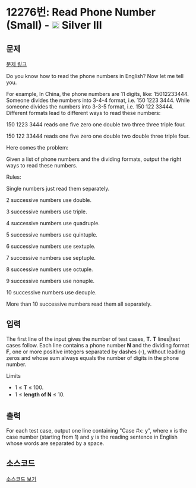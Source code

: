 # 12276번: Read Phone Number (Small) - <img src="https://static.solved.ac/tier_small/8.svg" style="height:20px" /> Silver III

<!-- performance -->

<!-- 문제 제출 후 깃허브에 푸시를 했을 때 제출한 코드의 성능이 입력될 공간입니다.-->

<!-- end -->

## 문제

[문제 링크](https://boj.kr/12276)


<p>Do you know how to read the phone numbers in English? Now let me tell you.</p>

<p>For example, In China, the phone numbers are 11 digits, like: 15012233444. Someone divides the numbers into 3-4-4 format, i.e. 150 1223 3444. While someone divides the numbers into 3-3-5 format, i.e. 150 122 33444. Different formats lead to different ways to read these numbers:</p>

<p>150 1223 3444 reads one five zero one double two three three triple four.</p>

<p>150 122 33444 reads one five zero one double two double three triple four.</p>

<p>Here comes the problem:</p>

<p>Given a list of phone numbers and the dividing formats, output the right ways to read these numbers.</p>

<p>Rules:</p>

<p>Single numbers just read them separately.</p>

<p>2 successive numbers use double.</p>

<p>3 successive numbers use triple.</p>

<p>4 successive numbers use quadruple.</p>

<p>5 successive numbers use quintuple.</p>

<p>6 successive numbers use sextuple.</p>

<p>7 successive numbers use septuple.</p>

<p>8 successive numbers use octuple.</p>

<p>9 successive numbers use nonuple.</p>

<p>10 successive numbers use decuple.</p>

<p>More than 10 successive numbers read them all separately.</p>



## 입력


<p>The first line of the input gives the number of test cases, <strong>T</strong>. <strong>T</strong> lines|test cases follow. Each line contains a phone number <strong>N</strong> and the dividing format <strong>F</strong>, one or more positive integers separated by dashes (-), without leading zeros and whose sum always equals the number of digits in the phone number.</p>

<p>Limits</p>

<ul>
<li>1 ≤ <strong>T</strong> ≤ 100.</li>
<li><span style="line-height:1.6em">1 ≤ </span><strong style="line-height:1.6em">length of N</strong><span style="line-height:1.6em"> ≤ 10.</span></li>
</ul>



## 출력


<p>For each test case, output one line containing "Case #x: y", where x is the case number (starting from 1) and y is the reading sentence in English whose words are separated by a space.</p>



## 소스코드

[소스코드 보기](Read%20Phone%20Number%20(Small).cpp)